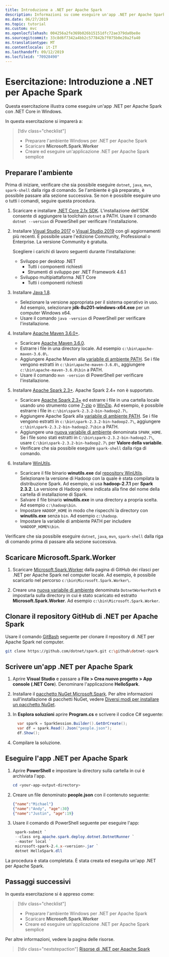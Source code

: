 ```yaml
---
title: Introduzione a .NET per Apache Spark
description: Informazioni su come eseguire un'app .NET per Apache Spark usando .NET Core in Windows.
ms.date: 06/27/2019
ms.topic: tutorial
ms.custom: mvc
ms.openlocfilehash: 004256a2fe369b026b15151dfc72ae379da0be8e
ms.sourcegitcommit: 33c8d6f7342a4bb2c577842b7f075b0e20a2fa40
ms.translationtype: MT
ms.contentlocale: it-IT
ms.lasthandoff: 09/12/2019
ms.locfileid: "70928490"
---
```

# <a name="tutorial-get-started-with-net-for-apache-spark"></a>Esercitazione: Introduzione a .NET per Apache Spark

Questa esercitazione illustra come eseguire un'app .NET per Apache Spark con .NET Core in Windows.

In questa esercitazione si imparerà a:

> [!div class="checklist"]
>
> * Preparare l'ambiente Windows per .NET per Apache Spark
> * Scaricare **Microsoft.Spark.Worker**
> * Creare ed eseguire un'applicazione .NET per Apache Spark semplice

## <a name="prepare-your-environment"></a>Preparare l'ambiente

Prima di iniziare, verificare che sia possibile eseguire `dotnet`, `java`, `mvn`, `spark-shell` dalla riga di comando. Se l'ambiente è già preparato, è possibile passare alla sezione successiva. Se non è possibile eseguire uno o tutti i comandi, seguire questa procedura.

1. Scaricare e installare [.NET Core 2.1x SDK](https://dotnet.microsoft.com/download/dotnet-core/2.1). L'installazione dell'SDK consente di aggiungere la toolchain `dotnet` a PATH. Usare il comando `dotnet --version` di PowerShell per verificare l'installazione.

2. Installare [Visual Studio 2017](https://www.visualstudio.com/downloads/) o [Visual Studio 2019](https://visualstudio.microsoft.com/vs/preview/) con gli aggiornamenti più recenti. È possibile usare l'edizione Community, Professional o Enterprise. La versione Community è gratuita.

   Scegliere i carichi di lavoro seguenti durante l'installazione:
      * Sviluppo per desktop .NET
          * Tutti i componenti richiesti
          * Strumenti di sviluppo per .NET Framework 4.6.1
      * Sviluppo multipiattaforma .NET Core
          * Tutti i componenti richiesti

3. Installare [Java 1.8](https://www.oracle.com/technetwork/java/javase/downloads/jdk8-downloads-2133151.html).

    * Selezionare la versione appropriata per il sistema operativo in uso. Ad esempio, selezionare **jdk-8u201-windows-x64.exe** per un computer Windows x64.
    * Usare il comando `java -version` di PowerShell per verificare l'installazione.

4. Installare [Apache Maven 3.6.0+](https://maven.apache.org/download.cgi).
    * Scaricare [Apache Maven 3.6.0](http://mirror.metrocast.net/apache/maven/maven-3/3.6.0/binaries/apache-maven-3.6.0-bin.zip).
    * Estrarre i file in una directory locale. Ad esempio `c:\bin\apache-maven-3.6.0\`.
    * Aggiungere Apache Maven alla [variabile di ambiente PATH](https://www.java.com/en/download/help/path.xml). Se i file vengono estratti in `c:\bin\apache-maven-3.6.0\`, aggiungere `c:\bin\apache-maven-3.6.0\bin` a PATH.
    * Usare il comando `mvn -version` di PowerShell per verificare l'installazione.

5. Installare [Apache Spark 2.3+](https://spark.apache.org/downloads.html). Apache Spark 2.4+ non è supportato.
    * Scaricare [Apache Spark 2.3+](https://spark.apache.org/downloads.html) ed estrarre i file in una cartella locale usando uno strumento come [7-zip](https://www.7-zip.org/) o [WinZip](https://www.winzip.com/). Ad esempio, è possibile estrarre i file in `c:\bin\spark-2.3.2-bin-hadoop2.7\`.
    * Aggiungere Apache Spark alla [variabile di ambiente PATH](https://www.java.com/en/download/help/path.xml). Se i file vengono estratti in `c:\bin\spark-2.3.2-bin-hadoop2.7\`, aggiungere `c:\bin\spark-2.3.2-bin-hadoop2.7\bin` a PATH.
    * Aggiungere una [nuova variabile di ambiente](https://www.java.com/en/download/help/path.xml) denominata `SPARK_HOME`. Se i file sono stati estratti in `C:\bin\spark-2.3.2-bin-hadoop2.7\`, usare `C:\bin\spark-2.3.2-bin-hadoop2.7\` per **Valore della variabile**.
    * Verificare che sia possibile eseguire `spark-shell` dalla riga di comando.

6. Installare [WinUtils](https://github.com/steveloughran/winutils).
    * Scaricare il file binario **winutils.exe** dal [repository WinUtils](https://github.com/steveloughran/winutils). Selezionare la versione di Hadoop con la quale è stata compilata la distribuzione Spark. Ad esempio, si usa **hadoop-2.7.1** per **Spark 2.3.2**. La versione di Hadoop viene indicata alla fine del nome della cartella di installazione di Spark.
    * Salvare il file binario **winutils.exe** in una directory a propria scelta. Ad esempio `c:\hadoop\bin`.
    * Impostare `HADOOP_HOME` in modo che rispecchi la directory con **winutils.exe** senza `bin`. Ad esempio `c:\hadoop`.
    * Impostare la variabile di ambiente PATH per includere `%HADOOP_HOME%\bin`.

Verificare che sia possibile eseguire `dotnet`, `java`, `mvn`, `spark-shell` dalla riga di comando prima di passare alla sezione successiva.

## <a name="download-the-microsoftsparkworker-release"></a>Scaricare Microsoft.Spark.Worker

1. Scaricare [Microsoft.Spark.Worker](https://github.com/dotnet/spark/releases) dalla pagina di GitHub dei rilasci per .NET per Apache Spark nel computer locale. Ad esempio, è possibile scaricarlo nel percorso `c:\bin\Microsoft.Spark.Worker\`.

2. Creare una [nuova variabile di ambiente](https://www.java.com/en/download/help/path.xml) denominata `DotnetWorkerPath` e impostarla sulla directory in cui è stato scaricato ed estratto **Microsoft.Spark.Worker**. Ad esempio `c:\bin\Microsoft.Spark.Worker`.

## <a name="clone-the-net-for-apache-spark-github-repo"></a>Clonare il repository GitHub di .NET per Apache Spark

Usare il comando [GitBash](https://gitforwindows.org/) seguente per clonare il repository di .NET per Apache Spark nel computer.

```bash
git clone https://github.com/dotnet/spark.git c:\github\dotnet-spark
```

## <a name="write-a-net-for-apache-spark-app"></a>Scrivere un'app .NET per Apache Spark

1. Aprire **Visual Studio** e passare a **File > Crea nuovo progetto > App console (.NET Core**). Denominare l'applicazione **HelloSpark**.

2. Installare il [pacchetto NuGet Microsoft.Spark](https://www.nuget.org/profiles/spark). Per altre informazioni sull'installazione di pacchetti NuGet, vedere [Diversi modi per installare un pacchetto NuGet](https://docs.microsoft.com/nuget/consume-packages/ways-to-install-a-package).

3. In **Esplora soluzioni** aprire **Program.cs** e scrivere il codice C# seguente:

   ```csharp
     var spark = SparkSession.Builder().GetOrCreate();
     var df = spark.Read().Json("people.json");
     df.Show();
   ```

4. Compilare la soluzione.

## <a name="run-your-net-for-apache-spark-app"></a>Eseguire l'app .NET per Apache Spark

1. Aprire **PowerShell** e impostare la directory sulla cartella in cui è archiviata l'app.

   ```powershell
   cd <your-app-output-directory>
   ```

2. Creare un file denominato **people.json** con il contenuto seguente:

   ```json
   {"name":"Michael"}
   {"name":"Andy", "age":30}
   {"name":"Justin", "age":19}
   ```

3. Usare il comando di PowerShell seguente per eseguire l'app:

   ```powershell
    spark-submit `
    --class org.apache.spark.deploy.dotnet.DotnetRunner `
    --master local `
    microsoft-spark-2.4.x-<version>.jar `
    dotnet HelloSpark.dll
    ```

La procedura è stata completata. È stata creata ed eseguita un'app .NET per Apache Spark.

## <a name="next-steps"></a>Passaggi successivi

In questa esercitazione si è appreso come:
> [!div class="checklist"]
>
> * Preparare l'ambiente Windows per .NET per Apache Spark
> * Scaricare **Microsoft.Spark.Worker**
> * Creare ed eseguire un'applicazione .NET per Apache Spark semplice

Per altre informazioni, vedere la pagina delle risorse.
> [!div class="nextstepaction"]
> [Risorse di .NET per Apache Spark](../resources/index.md)
